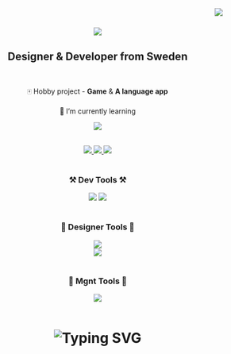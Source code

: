 <img align="right" src="https://visitor-badge.laobi.icu/badge?page_id=di-marko.di-marko" />

<h1 align="center">
    <img src="https://readme-typing-svg.herokuapp.com/?font=Righteous&size=35&center=true&vCenter=true&width=500&height=70&duration=4000&lines=Hello!+👋;+I'm+Dima!;" />
</h1>

<h2 align="center">Designer & Developer from Sweden</h2>

<br/>
<div align="center">
    
 🀄 Hobby project - **Game** & **A language app** 
<br/>
<br/>
 🌱 I’m currently learning <div align="center"><img src="https://skillicons.dev/icons?i=python" /></div> 
</div>
 <br/>
 
<div align="center"> 
  <a href="https://linkedin.com/in/dimamarkelov" target="_blank">
    <img src="https://img.shields.io/badge/LinkedIn-0077B5?style=for-the-badge&logo=linkedin&logoColor=white" target="_blank" />
  </a>
  <a href="https://di-marko.github.io" target="_blank">
     <img src="https://img.shields.io/badge/Github-202429?style=for-the-badge&logo=github&logoColor=white" target="_blank" /> 
  </a>
  <a href="https://www.behance.net/mrfervor" target="_blank">
     <img src="https://img.shields.io/badge/Behance-0258ff?style=for-the-badge&logo=behance&logoColor=white" target="_blank" /> 
  </a>
</div>

 <br/>
<h3 align="center">⚒️ Dev Tools ⚒️</h3>
<div align="center">
    <img src="https://skillicons.dev/icons?i=html,css,javascript,react,next" />
    <img src="https://skillicons.dev/icons?i=python,sass,styledcomponents,mongodb,nodejs,vscode" />
</div>
<br/>
<h3 align="center">🎨 Designer Tools 🎨</h3>
<div align="center">
    <img src="https://skillicons.dev/icons?i=figma,photoshop,illustrator" /><br>
    <img src="https://skillicons.dev/icons?i=blender,unreal,sketchup,autocad" />
</div>
<br/>
<h3 align="center">👔 Mgnt Tools 👔</h3>
<div align="center">
    <img src="https://skillicons.dev/icons?i=github,gitlab,git" /><br>
</div>

<br/>
<h1 align="center">
    <img src="https://readme-typing-svg.herokuapp.com?font=Fira+Code&weight=600&pause=1000&width=435&lines=Feel+free+to+reach+out+to+me!" alt="Typing SVG" />
</h1>
